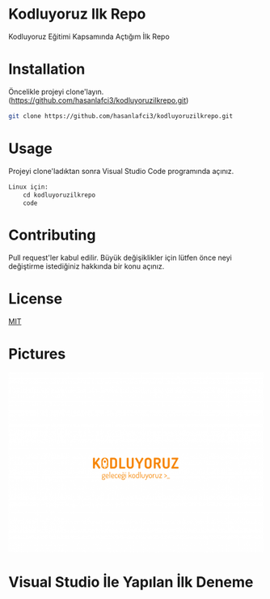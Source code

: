 # Kodluyoruz Ilk Repo

Kodluyoruz Eğitimi Kapsamında Açtığım İlk Repo

# Installation

Öncelikle projeyi clone'layın. (https://github.com/hasanlafci3/kodluyoruzilkrepo.git)



```bash
git clone https://github.com/hasanlafci3/kodluyoruzilkrepo.git
```

# Usage

Projeyi clone'ladıktan sonra Visual Studio Code programında açınız.

    Linux için:
        cd kodluyoruzilkrepo
        code

# Contributing

Pull request'ler kabul edilir. Büyük değişiklikler için lütfen önce neyi değiştirme istediğiniz hakkında bir konu açınız.

# License

[MIT](https://choosealicense.com/licenses/mit/)

# Pictures

![Foto](/pictures/pic1.jpeg)


# Visual Studio İle Yapılan İlk Deneme